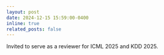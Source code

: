 ```yaml
---
layout: post
date: 2024-12-15 15:59:00-0400
inline: true
related_posts: false
---
```


Invited to serve as a reviewer for ICML 2025 and KDD 2025.
